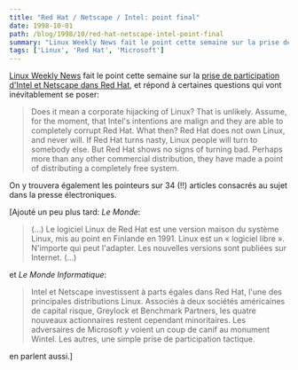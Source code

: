 ```yaml
---
title: "Red Hat / Netscape / Intel: point final"
date: 1998-10-01
path: /blog/1998/10/red-hat-netscape-intel-point-final
summary: "Linux Weekly News fait le point cette semaine sur la prise de participation d'Intel et Netscape dans Red Hat, et répond à certaines questions qui vont inévitablement se poser: Does it mean a corporate hijacking of Linux."
tags: ['Linux', 'Red Hat', 'Microsoft']
---
```


<P>
<A HREF="http://lwn.net/">Linux Weekly
News</A> fait le point cette semaine sur la <A HREF="http://www.redhat.com/news/news-details.phtml?id=163">prise de
participation d'Intel et Netscape dans Red Hat</A>, et répond à certaines
questions qui vont inévitablement se poser:
</P>

<BLOCKQUOTE>
Does it mean a corporate hijacking of Linux? That is unlikely. Assume,
for the moment, that Intel's intentions are malign and they are able to
completely corrupt Red Hat. What then? Red Hat does not own Linux, and
never will. If Red Hat turns nasty, Linux people will turn to somebody
else.  But Red Hat shows no signs of turning bad. Perhaps more than any
other commercial distribution, they have made a point of distributing
a completely free system.
</BLOCKQUOTE>
<P>
On y trouvera également les pointeurs sur 34 (!!) articles consacrés
au sujet dans la presse électroniques.
</P>

<P>
[Ajouté un peu plus tard: <EM>Le Monde</EM>:
<BLOCKQUOTE>
(...) Le logiciel Linux de Red Hat est une version maison du
système Linux, mis au point en Finlande en 1991. Linux
est un « logiciel libre ». N'importe qui peut l'adapter.
Les nouvelles versions sont publiées sur Internet. (...)
</BLOCKQUOTE>
et <EM>Le Monde Informatique</EM>:
<BLOCKQUOTE>
Intel et Netscape investissent à parts égales dans Red Hat, l'une des
principales distributions Linux. Associés à deux sociétés américaines de
capital risque, Greylock et Benchmark Partners, les quatre nouveaux
actionnaires restent cependant minoritaires. Les adversaires de Microsoft y
voient un coup de canif au monument Wintel. Les autres, une simple prise de
participation tactique.
</BLOCKQUOTE>
en parlent aussi.]
</P>


